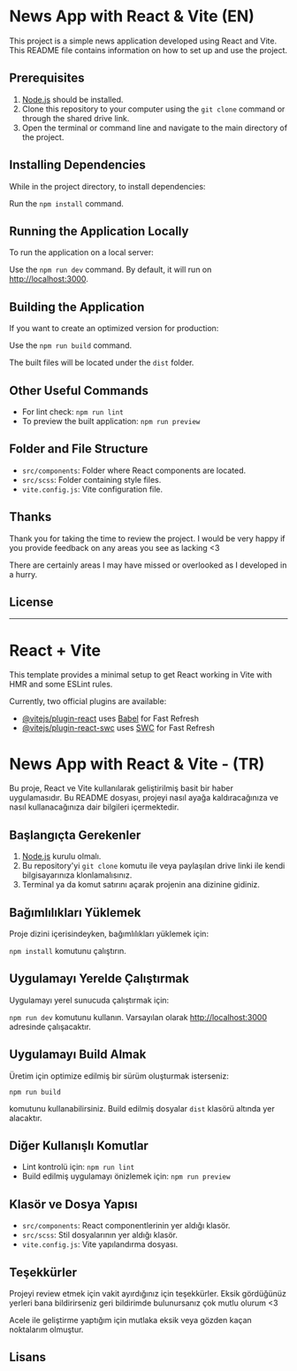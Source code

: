 # News App with React & Vite (EN)

This project is a simple news application developed using React and Vite. This README file contains information on how to set up and use the project.

## Prerequisites

1.  [Node.js](https://nodejs.org/) should be installed.
2.  Clone this repository to your computer using the `git clone` command or through the shared drive link.
3.  Open the terminal or command line and navigate to the main directory of the project.

## Installing Dependencies

While in the project directory, to install dependencies:

Run the `npm install` command.

## Running the Application Locally

To run the application on a local server:

Use the `npm run dev` command. By default, it will run on [http://localhost:3000](http://localhost:3000/).

## Building the Application

If you want to create an optimized version for production:

Use the `npm run build` command. 

The built files will be located under the `dist` folder.

## Other Useful Commands

-   For lint check: `npm run lint`
-   To preview the built application: `npm run preview`

## Folder and File Structure

-   `src/components`: Folder where React components are located.
-   `src/scss`: Folder containing style files.
-   `vite.config.js`: Vite configuration file.

## Thanks

Thank you for taking the time to review the project. I would be very happy if you provide feedback on any areas you see as lacking <3 

There are certainly areas I may have missed or overlooked as I developed in a hurry.

## License

---

# React + Vite

This template provides a minimal setup to get React working in Vite with HMR and some ESLint rules.

Currently, two official plugins are available:

- [@vitejs/plugin-react](https://github.com/vitejs/vite-plugin-react/blob/main/packages/plugin-react/README.md) uses [Babel](https://babeljs.io/) for Fast Refresh
- [@vitejs/plugin-react-swc](https://github.com/vitejs/vite-plugin-react-swc) uses [SWC](https://swc.rs/) for Fast Refresh


# News App with React & Vite - (TR)
Bu proje, React ve Vite kullanılarak geliştirilmiş basit bir haber uygulamasıdır. Bu README dosyası, projeyi nasıl ayağa kaldıracağınıza ve nasıl kullanacağınıza dair bilgileri içermektedir.

## Başlangıçta Gerekenler

1.  [Node.js](https://nodejs.org/) kurulu olmalı.
2.  Bu repository'yi `git clone` komutu ile veya paylaşılan drive linki ile kendi bilgisayarınıza klonlamalısınız.
3.  Terminal ya da komut satırını açarak projenin ana dizinine gidiniz.

## Bağımlılıkları Yüklemek

Proje dizini içerisindeyken, bağımlılıkları yüklemek için:

`npm install`  komutunu çalıştırın.

## Uygulamayı Yerelde Çalıştırmak

Uygulamayı yerel sunucuda çalıştırmak için:

`npm run dev`  komutunu kullanın. Varsayılan olarak [http://localhost:3000](http://localhost:3000/) adresinde çalışacaktır.

## Uygulamayı Build Almak

Üretim için optimize edilmiş bir sürüm oluşturmak isterseniz:

`npm run build` 

komutunu kullanabilirsiniz. Build edilmiş dosyalar `dist` klasörü altında yer alacaktır.

## Diğer Kullanışlı Komutlar

-   Lint kontrolü için: `npm run lint`
-   Build edilmiş uygulamayı önizlemek için: `npm run preview`

## Klasör ve Dosya Yapısı

-   `src/components`: React componentlerinin yer aldığı klasör.
-   `src/scss`: Stil dosyalarının yer aldığı klasör.
-   `vite.config.js`: Vite yapılandırma dosyası.

## Teşekkürler

Projeyi review etmek için vakit ayırdığınız için teşekkürler. Eksik gördüğünüz yerleri bana bildirirseniz geri bildirimde bulunursanız çok mutlu olurum <3 

Acele ile geliştirme yaptığım için mutlaka eksik veya gözden kaçan noktalarım olmuştur.

## Lisans
